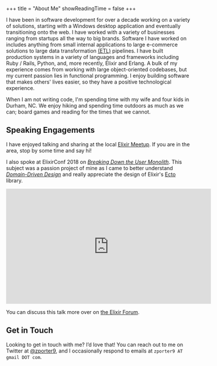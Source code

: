 +++
title = "About Me"
showReadingTime = false
+++

I have been in software development for over a decade working on a variety of solutions, starting with a Windows desktop application and eventually transitioning onto the web. I have worked with a variety of businesses ranging from startups all the way to big brands. Software I have worked on includes anything from small internal applications to large e-commerce solutions to large data transformation [(ETL)](https://en.wikipedia.org/wiki/Extract,_transform,_load) pipelines. I have built production systems in a variety of languages and frameworks including Ruby / Rails, Python, and, more recently, Elixir and Erlang. A bulk of my experience comes from working with large object-oriented codebases, but my current passion lies in functional programming. I enjoy building software that makes others' lives easier, so they have a positive technological experience.

When I am not writing code, I'm spending time with my wife and four kids in Durham, NC. We enjoy hiking and spending time outdoors as much as we can; board games and reading for the times that we cannot.

## Speaking Engagements

I have enjoyed talking and sharing at the local [Elixir Meetup](https://www.meetup.com/Triangle-Elixir/). If you are in the area, stop by some time and say hi!

I also spoke at ElixirConf 2018 on [_Breaking Down the User Monolith_](https://www.youtube.com/watch?v=r7tFvmFDbZE). This subject was a passion project of mine as I came to better understand [_Domain-Driven Design_](https://en.wikipedia.org/wiki/Domain-driven_design) and really appreciate the design of Elixir's [Ecto](https://hexdocs.pm/ecto/Ecto.html) library.

<iframe width="560" height="315" src="https://www.youtube.com/embed/r7tFvmFDbZE" frameborder="0" allow="accelerometer; autoplay; encrypted-media; gyroscope; picture-in-picture" allowfullscreen></iframe>

You can discuss this talk more over on [the Elixir Forum](https://elixirforum.com/t/40-elixirconf-us-2018-breaking-down-the-user-monolith-zach-porter/16709).

## Get in Touch

Looking to get in touch with me? I’d love that! You can reach out to me on Twitter at [@zporter9](https://twitter.com/zporter9), and I occasionally respond to emails at `zporter9 AT gmail DOT com`.
